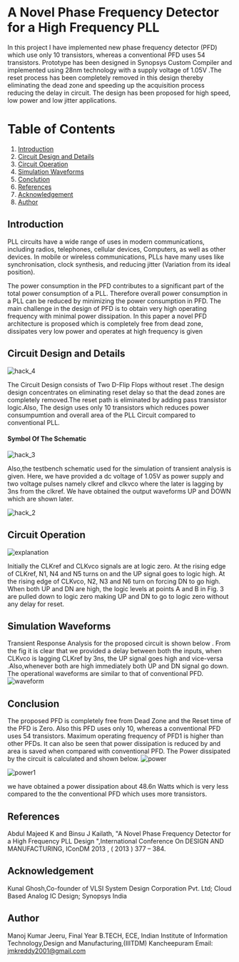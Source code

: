 # A Novel Phase Frequency Detector for a High Frequency PLL
In this project I have implemented new phase frequency detector (PFD) which use only 10 transistors, whereas a conventional PFD uses 54 transistors. Prototype has been designed in Synopsys Custom Compiler  and implemented using 28nm technology with a supply voltage of 1.05V .The reset process has been completely removed in this design thereby eliminating the dead zone and speeding up the acquisition process reducing the delay in circuit. The design has been proposed for high speed, low power and low jitter applications. 

# Table of Contents 
1. [Introduction](#Introduction) 
2. [Circuit Design and Details](#Circuit-Design-and-Details) 
3. [Circuit Operation](#Circuit-Operation) 
4. [Simulation Waveforms](#Simulation-Waveforms) 
5. [Conclution](#Conclution) 
6. [References](#References) 
7. [Acknowledgement](#Acknowledgement) 
8. [Author](#Author) 

## Introduction 
PLL circuits have a wide range of uses in modern communications, including
radios, telephones, cellular devices, Computers, as well as other devices. In mobile or
wireless communications, PLLs have many uses like synchronisation, clock synthesis,
and reducing jitter (Variation from its ideal position).

The power consumption in the PFD contributes to a significant part of the total power consumption of a PLL.
Therefore overall power consumption in a PLL can be reduced by minimizing the power consumption in PFD. The
main challenge in the design of PFD is to obtain very high operating frequency with minimal power dissipation. In this paper a novel PFD architecture is
proposed which is completely free from dead zone, dissipates very low power and operates at high frequency is given

## Circuit Design and Details 
![hack_4](https://user-images.githubusercontent.com/72538560/156032830-b93dff2e-d9d4-4770-bda5-49a0c96dcb31.png)

The Circuit Design consists of Two D-Flip Flops without reset .The design  design concentrates on eliminating reset delay so that the dead zones are completely
removed.The reset path is eliminated by adding pass transistor logic.Also, The design uses only 10 transistors which reduces power consumpumtion and overall area of the PLL Circuit compared to conventional PLL.
#### Symbol Of The Schematic
![hack_3](https://user-images.githubusercontent.com/72538560/156042098-5ff17e58-3fbd-4f99-a517-b38bacdef905.png)

Also,the testbench schematic used for the simulation of transient analysis is given. Here, we have provided a dc voltage of 1.05V as power supply and two voltage pulses namely clkref and clkvco where the later is lagging by 3ns from the clkref. We have obtained the output waveforms UP and DOWN which are shown later.

![hack_2](https://user-images.githubusercontent.com/72538560/156042981-e15ee473-f861-499c-946c-9280d2fac99d.png)

## Circuit Operation
![explanation](https://user-images.githubusercontent.com/72538560/156037554-811cdf36-3c28-4f8c-ad4c-9323ae9f17bf.png)

Initially the CLKref and CLKvco signals are at logic zero. At the rising edge of CLKref, N1, N4 and N5 turns on and the UP signal goes to logic high. At the
rising edge of CLKvco, N2, N3 and N6 turn on forcing DN to go high. When both UP and DN are high, the logic
levels at points A and B in Fig. 3 are pulled down to logic zero making UP and DN to go to logic zero without any
delay for reset. 

## Simulation Waveforms 
Transient Response Analysis for the proposed circuit is shown below . From the fig it is clear that we provided a delay between both the inputs, when CLKvco is
lagging CLKref by 3ns, the UP signal goes high and vice-versa .Also,whenever both are high immediately both UP and DN signal go
down. The operational waveforms are similar to that of conventional PFD.
![waveform](https://user-images.githubusercontent.com/72538560/156040612-88e9244c-62eb-40bf-ae18-12aaeb03f2eb.png)



## Conclusion 
The proposed PFD is completely free from Dead Zone and the Reset time of the PFD is Zero.
Also this PFD uses only 10, whereas a conventional PFD uses 54 transistors. Maximum operating frequency of PFD1 is
 higher than other PFDs. It can also be seen that power dissipation is reduced by
 and area is saved when compared with conventional PFD. The Power dissipated by the circuit is calculated and shown below.
![power](https://user-images.githubusercontent.com/72538560/156043913-5253712d-9a7f-4473-b384-01f7f98ecbac.png)

![power1](https://user-images.githubusercontent.com/72538560/156044744-d03dce3f-4e93-412a-950b-a252555a6689.png)

we have obtained a power dissipation about 48.6n Watts which is very less compared to the the conventional PFD which uses more transistors.



## References 
Abdul Majeed K and Binsu J Kailath, "A Novel Phase Frequency Detector for a High Frequency PLL
Design ",International Conference On DESIGN AND MANUFACTURING, IConDM 2013 
, ( 2013 ) 377 – 384. 

## Acknowledgement 
Kunal Ghosh,Co-founder of VLSI System Design Corporation Pvt. Ltd;
Cloud Based Analog IC Design;
Synopsys India

## Author 
Manoj Kumar Jeeru, Final Year B.TECH, ECE, Indian Institute of Information Technology,Design and Manufacturing,(IIITDM) Kancheepuram Email: jmkreddy2001@gmail.com
